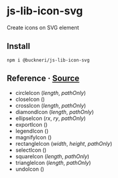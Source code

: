 # js-lib-icon-svg

Create icons on SVG element

## Install

```
npm i @buckneri/js-lib-icon-svg
```

## Reference · [Source](https://github.com/ibuckner/js-lib/blob/master/packages/js-lib-icon-svg/src/js-lib-icon-svg.ts)

* circleIcon (*length*, *pathOnly*) 
* closeIcon ()
* crossIcon (*length*, *pathOnly*)
* diamondIcon (*length*, *pathOnly*)
* ellipseIcon (*rx*, *ry*, *pathOnly*)
* exportIcon ()
* legendIcon ()
* magnifyIcon ()
* rectangleIcon (*width*, *height*, *pathOnly*)
* selectIcon ()
* squareIcon (*length*, *pathOnly*)
* triangleIcon (*length*, *pathOnly*)
* undoIcon ()